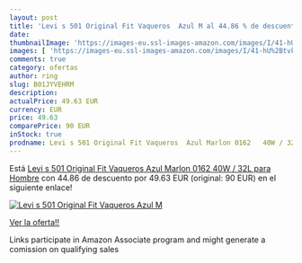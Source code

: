 ```yaml
---
layout: post
title: 'Levi s 501 Original Fit Vaqueros  Azul M al 44.86 % de descuento'
date: 
thumbnailImage: 'https://images-eu.ssl-images-amazon.com/images/I/41-hU%2BtvkUL._SL200_.jpg'
images: [ 'https://images-eu.ssl-images-amazon.com/images/I/41-hU%2BtvkUL._SL200_.jpg' ]
comments: true
category: ofertas
author: ring
slug: B01JYVEHRM
description:
actualPrice: 49.63 EUR
currency: EUR
price: 49.63
comparePrice: 90 EUR
inStock: true
prodname: Levi s 501 Original Fit Vaqueros  Azul Marlon 0162   40W / 32L para Hombre
---
```


Está [Levi s 501 Original Fit Vaqueros  Azul Marlon 0162   40W / 32L para Hombre](https://www.amazon.es/dp/B01JYVEHRM/?tag=tolees-21) con 44.86 de descuento por 49.63 EUR (original: 90 EUR) en el siguiente enlace!

[![Levi s 501 Original Fit Vaqueros  Azul M](https://images-eu.ssl-images-amazon.com/images/I/41-hU%2BtvkUL._SL200_.jpg)](https://www.amazon.es/dp/B01JYVEHRM/?tag=tolees-21)

[Ver la oferta!!](https://www.amazon.es/dp/B01JYVEHRM/?tag=tolees-21)

Links participate in Amazon Associate program and might generate a comission on qualifying sales


